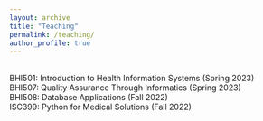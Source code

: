 ```yaml
---
layout: archive
title: "Teaching"
permalink: /teaching/
author_profile: true
---
```


<br>
BHI501: Introduction to Health Information Systems (Spring 2023) <br>
BHI507: Quality Assurance Through Informatics (Spring 2023)

<br>
BHI508: Database Applications (Fall 2022) <br>
ISC399: Python for Medical Solutions (Fall 2022)






